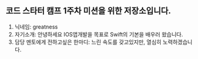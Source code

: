## 코드 스타터 캠프 1주차 미션을 위한 저장소입니다.
1. 닉네임: greatness
2. 자기소개: 안녕하세요 IOS앱개발을 목표로 Swift의 기본을 배우러 왔습니다.
3. 담당 멘토에게 전하고싶은 한마디: 느린 속도를 갖고있지만, 열심히 노력하겠습니다.


